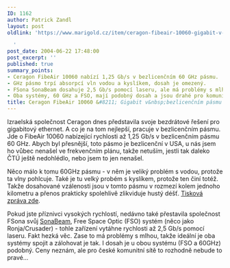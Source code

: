 ```yaml
---
ID: 1162
author: Patrick Zandl
layout: post
oldlink: 'https://www.marigold.cz/item/ceragon-fibeair-10060-gigabit-v-bezlicencnim-pasmu

  '
post_date: 2004-06-22 17:48:00
post_excerpt: ''
published: true
summary_points:
- Ceragon FibeAir 10060 nabízí 1,25 Gb/s v bezlicenčním 60 GHz pásmu.
- GHz pásmo trpí absorpcí vln vodou a kyslíkem, dosah je omezený.
- FSona SonaBeam dosahuje 2,5 Gb/s pomocí laseru, ale má problémy s mlhou.
- Oba systémy, 60 GHz a FSO, mají podobný dosah a jsou drahé pro komunitní sítě.
title: Ceragon FibeAir 10060 &#8211; Gigabit v&nbsp;bezlicenčním pásmu
---
```


<p>
Izraelská společnost Ceragon dnes představila svoje bezdrátové řešení pro gigabitový ethernet. A co je na tom nejlepší, pracuje v bezlicenčním pásmu. Jde o FibeAir 10060 nabízející rychlosti až 1,25 Gb/s v bezlicenčním pásmu 60 GHz. Abych byl přesnější, toto pásmo je bezlicenční v USA, u nás jsem ho vůbec nenašel ve frekvenčním plánu, takže netuším, jestli tak daleko ČTÚ ještě nedohlédlo, nebo jsem to jen nenašel. </p>
<p>
Něco málo k tomu 60GHz pásmu - v něm je veliký problém s vodou, protože ta vlny pohlcuje. Také je tu velký probém s kyslíkem, protože ten činí totéž. Takže dosahované vzálenosti jsou v tomto pásmu v rozmezí kolem jednoho kilometru a přenos prakticky spolehlivě zlikviduje hustý déšť. <a href="http://www.ceragon.com/site/News_News_detail.asp?id=136&#038;Year=2004">Tisková zpráva zde</a>.</p>
<p>
Pokud jste příznivci vysokých rychlostí, nedávno také přestavila společnost FSona svůj <a href="http://www.fsona.com/company.php?sec=pr_june212004">SonaBeam</a>, Free Space Optic (FSO) systém (něco jako Ronja/Crusader) - tohle zařízení vytáhne rychlosti až 2,5 Gb/s pomocí laseru. Fakt hezká věc. Zase to má problémy s mlhou, takže ideální je oba systémy spojit a zálohovat je tak. I dosah je u obou systému (FSO a 60GHz) podobný. Ceny neznám, ale pro české komunitní sítě to rozhodně nebude to pravé... </p>